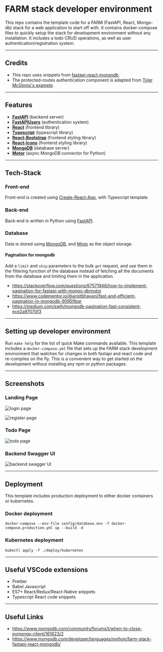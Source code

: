 # FARM stack developer environment

This repo contains the template code for a FARM (FastAPI, React, Mongo-db) stack for a web application to start off with. It contains docker-compose files to quickly setup the stack for development environment without any installation. It includes a todo CRUD operations, as well as user authentication/registration system.

<hr>

## Credits

* This repo uses snippets from [fastapi-react-mongodb](https://github.com/ankushjain2001/fastapi-react-mongodb).
* The protected-routes authentication component is adapted from [Tyler McGinnis's example](https://ui.dev/react-router-protected-routes-authentication).

<hr>

## Features

- **[FastAPI](https://github.com/tiangolo/fastapi)** (backend server)
- **[FastAPIUsers](https://github.com/frankie567/fastapi-users)** (authentication system)
- **[React](https://reactjs.org/)** (frontend library)
- **[Typescript](https://www.typescriptlang.org/)** (typescript library)
- **[React-Bootstrap](https://github.com/react-bootstrap/react-bootstrap)** (frontend styling library)
- **[React-Icons](https://github.com/react-icons/react-icons)** (frontend styling library)
- **[MongoDB](https://github.com/mongodb/mongo)** (database server)
- **[Motor](https://github.com/mongodb/motor)** (async MongoDB connector for Python)

<hr>

## Tech-Stack

### Front-end

Front-end is created using [Create-React-App](https://create-react-app.dev/), with Typescript template.

### Back-end

Back-end is written in Python using [FastAPI](https://fastapi.tiangolo.com/).

### Database

Data is stored using [MongoDB](https://www.mongodb.com/), and [Minio](https://min.io/) as the object storage.

#### Pagination for mongodb

Add a `limit` and `skip` parameters to the bulk `get` request, and use them in the filtering function of the database instead of fetching all the documents from the database and limiting them in the application.

* https://stackoverflow.com/questions/67571946/how-to-implement-pagination-for-fastapi-with-mongo-dbmotor
* https://www.codementor.io/@arpitbhayani/fast-and-efficient-pagination-in-mongodb-9095flbqr
* https://medium.com/swlh/mongodb-pagination-fast-consistent-ece2a97070f3

<hr>

## Setting up developer environment

Run `make help` for the list of quick Make commands available. This template includes a `docker-compose.yml` file that sets up the FARM stack development environment that watches for changes in both fastapi and react code and re-compiles on the fly. This is a convenient way to get started on the development without installing any npm or python packages.

<hr>

## Screenshots

### Landing Page
![login page](https://user-images.githubusercontent.com/27609953/189017837-3c43fe26-c4e2-4efe-86c4-6844d95644e8.png)

![register page](https://user-images.githubusercontent.com/27609953/189017856-4474169b-1b99-4f1e-b91c-65b912e62dd5.png)

### Todo Page
![todo page](https://user-images.githubusercontent.com/27609953/189017946-2c37125f-cd48-4d92-8f74-776a44ff6e00.png)

### Backend Swagger UI
![backend swagger UI](https://user-images.githubusercontent.com/27609953/189018000-deba3755-4fc2-4ed5-82df-39c9defa68d3.png)

<hr>

## Deployment

This template includes production deployment to either docker containers or kubernetes. 

### Docker deployment

`docker-compose --env-file config/database.env -f docker-compose.production.yml up --build -d`

### Kubernetes deployment

`kubectl apply -f ./deploy/kubernetes`

<hr>

## Useful VSCode extensions

* Prettier
* Babel Javascript
* ES7+ React/Redux/React-Native snippets
* Typescript React code snippets

<hr>

## Useful Links

* https://www.mongodb.com/community/forums/t/when-to-close-pymongo-client/161623/2
* https://www.mongodb.com/developer/languages/python/farm-stack-fastapi-react-mongodb/
